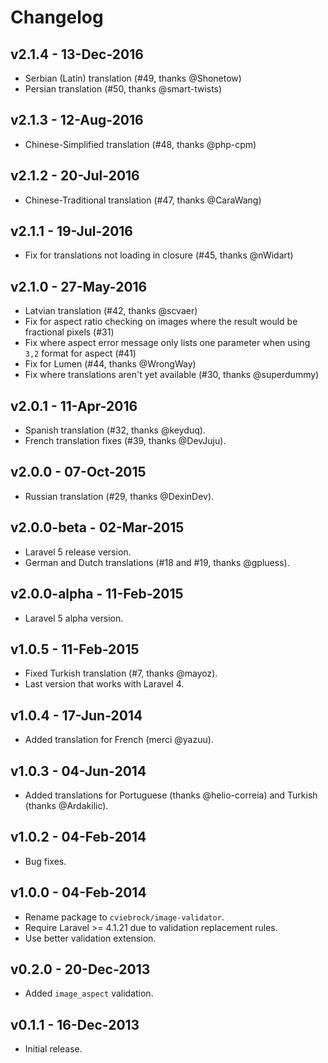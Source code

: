 # Changelog

## v2.1.4 - 13-Dec-2016

- Serbian (Latin) translation (#49, thanks @Shonetow)
- Persian translation (#50, thanks @smart-twists)


## v2.1.3 - 12-Aug-2016

- Chinese-Simplified translation (#48, thanks @php-cpm)


## v2.1.2 - 20-Jul-2016

- Chinese-Traditional translation (#47, thanks @CaraWang)


## v2.1.1 - 19-Jul-2016

- Fix for translations not loading in closure (#45, thanks @nWidart)


## v2.1.0 - 27-May-2016

- Latvian translation (#42, thanks @scvaer)
- Fix for aspect ratio checking on images where the result would be fractional pixels (#31)
- Fix where aspect error message only lists one parameter when using `3,2` format for aspect (#41)
- Fix for Lumen (#44, thanks @WrongWay)
- Fix where translations aren't yet available (#30, thanks @superdummy)


## v2.0.1 - 11-Apr-2016

- Spanish translation (#32, thanks @keyduq).
- French translation fixes (#39, thanks @DevJuju).


## v2.0.0 - 07-Oct-2015

- Russian translation (#29, thanks @DexinDev).


## v2.0.0-beta - 02-Mar-2015

- Laravel 5 release version.
- German and Dutch translations (#18 and #19, thanks @gpluess).


## v2.0.0-alpha - 11-Feb-2015

- Laravel 5 alpha version.


## v1.0.5 - 11-Feb-2015

- Fixed Turkish translation (#7, thanks @mayoz).
- Last version that works with Laravel 4.


## v1.0.4 - 17-Jun-2014

- Added translation for French (merci @yazuu).


## v1.0.3 - 04-Jun-2014

- Added translations for Portuguese (thanks @helio-correia) and Turkish (thanks @Ardakilic).


## v1.0.2 - 04-Feb-2014

- Bug fixes.


## v1.0.0 - 04-Feb-2014

- Rename package to `cviebrock/image-validator`.
- Require Laravel >= 4.1.21 due to validation replacement rules.
- Use better validation extension.


## v0.2.0 - 20-Dec-2013

- Added `image_aspect` validation.


## v0.1.1 - 16-Dec-2013

- Initial release.
